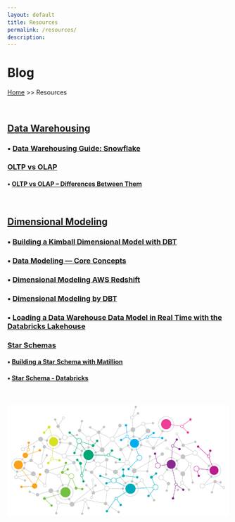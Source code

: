 ```yaml
---
layout: default
title: Resources
permalink: /resources/
description:
---
```

# Blog

[Home](../) >> Resources

<br>

<H2><u><b>Data Warehousing</b></u></H2>
<H3>
• <a href="https://www.snowflake.com/guides/data-warehousing" target="_blank">Data Warehousing Guide: Snowflake</a>
</H3>
<h3><u>OLTP vs OLAP</u></h3>
<h4>
• <a href="https://www.guru99.com/oltp-vs-olap.html" target="_blank">OLTP vs OLAP – Differences Between Them</a>
</h4>

<br>

<H2><u><b>Dimensional Modeling</b></u></H2>
<H3>
• <a href="https://docs.getdbt.com/blog/kimball-dimensional-model" target="_blank">Building a Kimball Dimensional Model with DBT</a>
</H3>
<H3>
• <a href="https://experiencestack.co/data-modeling-core-concepts-4028c4415e27" target="_blank">Data Modeling — Core Concepts</a>
</H3>
<H3>
• <a href="https://aws.amazon.com/blogs/big-data/dimensional-modeling-in-amazon-redshift/" target="_blank">Dimensional Modeling AWS Redshift</a>
</H3>
<H3>
• <a href="https://docs.getdbt.com/terms/dimensional-modeling" target="_blank">Dimensional Modeling by DBT</a>
</H3>
<H3>
• <a href="https://www.databricks.com/blog/2022/11/07/load-edw-dimensional-model-real-time-databricks-lakehouse.html" target="_blank">Loading a Data Warehouse Data Model in Real Time with the Databricks Lakehouse</a>
</H3>
<h3><u>Star Schemas</u></h3>
<H4>
• <a href="https://www.matillion.com/blog/building-a-star-schema-with-matillion" target="_blank">Building a Star Schema with Matillion</a>
</H4>
<H4>
• <a href="https://www.databricks.com/glossary/star-schema" target="_blank">Star Schema - Databricks</a>
</H4>

<br>

<br>

<img src="/images/pretty.png" alt="blog_page_image" width="600">

